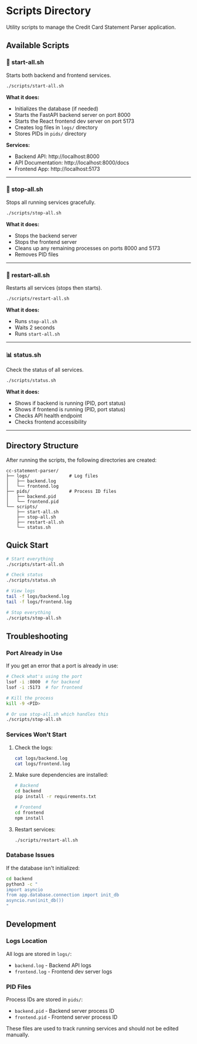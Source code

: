 # Scripts Directory

Utility scripts to manage the Credit Card Statement Parser application.

## Available Scripts

### 🚀 start-all.sh
Starts both backend and frontend services.

```bash
./scripts/start-all.sh
```

**What it does:**
- Initializes the database (if needed)
- Starts the FastAPI backend server on port 8000
- Starts the React frontend dev server on port 5173
- Creates log files in `logs/` directory
- Stores PIDs in `pids/` directory

**Services:**
- Backend API: http://localhost:8000
- API Documentation: http://localhost:8000/docs
- Frontend App: http://localhost:5173

---

### 🛑 stop-all.sh
Stops all running services gracefully.

```bash
./scripts/stop-all.sh
```

**What it does:**
- Stops the backend server
- Stops the frontend server
- Cleans up any remaining processes on ports 8000 and 5173
- Removes PID files

---

### 🔄 restart-all.sh
Restarts all services (stops then starts).

```bash
./scripts/restart-all.sh
```

**What it does:**
- Runs `stop-all.sh`
- Waits 2 seconds
- Runs `start-all.sh`

---

### 📊 status.sh
Check the status of all services.

```bash
./scripts/status.sh
```

**What it does:**
- Shows if backend is running (PID, port status)
- Shows if frontend is running (PID, port status)
- Checks API health endpoint
- Checks frontend accessibility

---

## Directory Structure

After running the scripts, the following directories are created:

```
cc-statement-parser/
├── logs/               # Log files
│   ├── backend.log
│   └── frontend.log
├── pids/               # Process ID files
│   ├── backend.pid
│   └── frontend.pid
└── scripts/
    ├── start-all.sh
    ├── stop-all.sh
    ├── restart-all.sh
    └── status.sh
```

## Quick Start

```bash
# Start everything
./scripts/start-all.sh

# Check status
./scripts/status.sh

# View logs
tail -f logs/backend.log
tail -f logs/frontend.log

# Stop everything
./scripts/stop-all.sh
```

## Troubleshooting

### Port Already in Use

If you get an error that a port is already in use:

```bash
# Check what's using the port
lsof -i :8000  # for backend
lsof -i :5173  # for frontend

# Kill the process
kill -9 <PID>

# Or use stop-all.sh which handles this
./scripts/stop-all.sh
```

### Services Won't Start

1. Check the logs:
   ```bash
   cat logs/backend.log
   cat logs/frontend.log
   ```

2. Make sure dependencies are installed:
   ```bash
   # Backend
   cd backend
   pip install -r requirements.txt

   # Frontend
   cd frontend
   npm install
   ```

3. Restart services:
   ```bash
   ./scripts/restart-all.sh
   ```

### Database Issues

If the database isn't initialized:

```bash
cd backend
python3 -c "
import asyncio
from app.database.connection import init_db
asyncio.run(init_db())
"
```

## Development

### Logs Location

All logs are stored in `logs/`:
- `backend.log` - Backend API logs
- `frontend.log` - Frontend dev server logs

### PID Files

Process IDs are stored in `pids/`:
- `backend.pid` - Backend server process ID
- `frontend.pid` - Frontend server process ID

These files are used to track running services and should not be edited manually.
